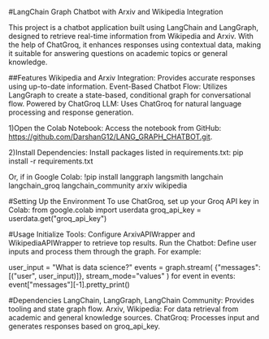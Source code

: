 #LangChain Graph Chatbot with Arxiv and Wikipedia Integration

This project is a chatbot application built using LangChain and LangGraph, designed to retrieve real-time information from Wikipedia and Arxiv. With the help of ChatGroq, it enhances responses using contextual data, making it suitable for answering questions on academic topics or general knowledge.

##Features
Wikipedia and Arxiv Integration: Provides accurate responses using up-to-date information.
Event-Based Chatbot Flow: Utilizes LangGraph to create a state-based, conditional graph for conversational flow.
Powered by ChatGroq LLM: Uses ChatGroq for natural language processing and response generation.

1)Open the Colab Notebook: Access the notebook from GitHub: https://github.com/DarshanG12/LANG_GRAPH_CHATBOT.git.

2)Install Dependencies: Install packages listed in requirements.txt:
pip install -r requirements.txt

Or, if in Google Colab:
!pip install langgraph langsmith langchain langchain_groq langchain_community arxiv wikipedia

#Setting Up the Environment
To use ChatGroq, set up your Groq API key in Colab:
from google.colab import userdata
groq_api_key = userdata.get("groq_api_key")

#Usage
Initialize Tools: Configure ArxivAPIWrapper and WikipediaAPIWrapper to retrieve top results.
Run the Chatbot: Define user inputs and process them through the graph. For example:

user_input = "What is data science?"
events = graph.stream(
    {"messages": [("user", user_input)]},
    stream_mode="values"
)
for event in events:
    event["messages"][-1].pretty_print()

#Dependencies
LangChain, LangGraph, LangChain Community: Provides tooling and state graph flow.
Arxiv, Wikipedia: For data retrieval from academic and general knowledge sources.
ChatGroq: Processes input and generates responses based on groq_api_key.
